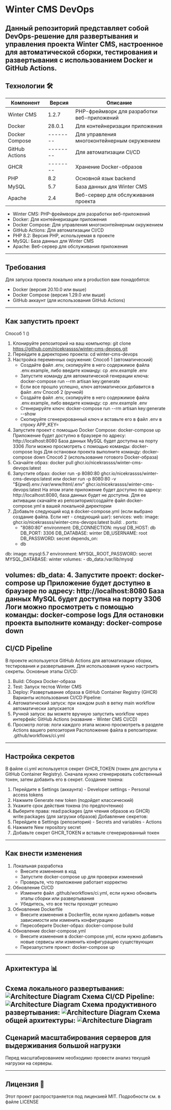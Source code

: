 # Winter CMS DevOps
Данный репозиторий представляет собой DevOps-решение для развертывания и управления проекта Winter CMS, настроенное для автоматической сборки, тестирования и развертывания с использованием Docker и GitHub Actions. 
---
## Технологии 🛠
| Компонент     | Версия | Описание                                    |
|---------------|--------|---------------------------------------------|
|Winter CMS     | 1.2.7  | PHP-фреймворк для разработки веб-приложений |
|Docker         | 28.0.1 | Для контейнеризации приложения              | 
|Docker Compose |--------| Для управления многоконтейнерным окружением |
|GitHub Actions |--------| Для автоматизации CI/CD                     |
|GHCR           |--------| Хранение Docker-образов                     |
|PHP            | 8.2    | Основной язык backend                       |
|MySQL          | 5.7    | База данных для Winter CMS                  |
|Apache         | 2.4    | Веб-сервер для обслуживания проекта         |

- Winter CMS: PHP-фреймворк для разработки веб-приложений
- Docker: Для контейнеризации приложения
- Docker Compose: Для управления многоконтейнерным окружением
- GitHub Actions: Для автоматизации CI/CD
- PHP 8.2: Версия PHP, используемая в проекте
- MySQL: База данных для Winter CMS
- Apache: Веб-сервер для обслуживания приложения
---
## Требования
Для запуска проекта локально или в production вам понадобятся:
- Docker (версия 20.10.0 или выше)
- Docker Compose (версия 1.29.0 или выше)
- GitHub аккаунт (для использования GitHub Actions)
---
## Как запустить проект
Способ 1 ()
1. Клонируйте репозиторий на ваш компьютер: git clone https://github.com/nicekrassss/winter-cms-devops.git
2. Перейдите в директорию проекта: cd winter-cms-devops
3. Настройка переменных окружения:
Способ 1 (автоматический)
    - Создайте файл .env, скопируйте в него содержимое файла .env.example, либо введите команду: cp .env.example .env
    - Запустите команду для автоматической генерации ключа: docker-compose run --rm artisan key:generate
    - Если все прошло успешно, ключ автоматически добавится в файл .env
Способ 2 (ручной)
    - Создайте файл .env, скопируйте в него содержимое файла .env.example, либо введите команду: cp .env.example .env
    - Сгенерируйте ключ: docker-compose run --rm artisan key:generate --show
    - Скопируйте сгенерированный ключ и вставьте его в файл .env в строку APP_KEY=
4. Запустите проект с помощью Docker Compose:
 docker-compose up
Приложение будет доступно в браузере по адресу: http://localhost:8080
База данных MySQL будет доступна на порту 3306
Логи можно просмотреть с помощью команды: docker-compose logs
Для остановки проекта выполните команду: docker-compose down
Способ 2 (использование готового Docker-образа)
1. Скачайте образ: docker pull ghcr.io/nicekrassss/winter-cms-devops:latest
2. Запустите образ: docker run -p 8080:80 ghcr.io/nicekrassss/winter-cms-devops:latest 
или 
docker run -p 8080:80 -v "${pwd}\.env:/var/www/html/.env" ghcr.io/nicekrassss/winter-cms-devops:latest
На этом этапе приложение будет доступно по адресу: http://localhost:8080, база данных будет не доступна. Для ее активации скачайте из репозитория/создайте файл docker-compose.yml в вашей локальной директории 
3. Добавьте следующий код в docker-compose.yml (если выбрано создание файла. Если нет - следующий шаг): 
services:
  web:
    image: ghcr.io/nicekrassss/winter-cms-devops:latest
    build: .
    ports:
      - "8080:80"
    environment:
      DB_CONNECTION: mysql
      DB_HOST: db
      DB_PORT: 3306
      DB_DATABASE: winter
      DB_USERNAME: root
      DB_PASSWORD: secret
    depends_on:
      - db

  db:
    image: mysql:5.7
    environment:
      MYSQL_ROOT_PASSWORD: secret
      MYSQL_DATABASE: winter
    volumes:
      - db_data:/var/lib/mysql

volumes:
  db_data:
4. Запустите проект: docker-compose up
Приложение будет доступно в браузере по адресу: http://localhost:8080
База данных MySQL будет доступна на порту 3306
Логи можно просмотреть с помощью команды: docker-compose logs
Для остановки проекта выполните команду: docker-compose down
---
## CI/CD Pipeline
В проекте используется GitHub Actions для автоматизации сборки, тестирования и развертывания. Для использования нужно настроить секреты. Основные этапы CI/CD:
1. Build: Сборка Docker-образа
2. Test: Запуск тестов Winter CMS
3. Deploy: Развертывание образа в GitHub Container Registry (GHCR)
Варианты использования CI/CD Pipeline:
1. Автоматический запуск: при каждом push в ветку main workflow автоматически запускается
2. Ручной запуск: вы можете вручную запустить workflow через интерфейс GitHub Actions (название - Winter CMS CI/CD)
3. Просмотр логов: логи каждого этапа можно просмотреть в разделе Actions вашего репозитория
Расположение файла в репозитории: .github/workflows/ci.yml
---
## Настройка секретов
В файле ci.yml используется секрет GHCR_TOKEN (токен для доступа к GitHub Container Registry). Сначала нужно сгенерировать собственный токен, затем добавить его в секрет.
Создание токена:
1. Перейдите в Settings (аккаунта) - Developer settings - Personal access tokens
2. Нажмите Generate new token (подойдет классический)
3. Укажите срок действия токена (по предпочтению)
4. Выберите права: 
    read:packages (для чтения образов из GHCR)
    write:packages (для загрузки образов)
Добавление секретов:
1. Перейдите в Settings (репозитория) - Secrets and variables - Actions
2. Нажмите New repository secret
3. Добавьте секрет GHCR_TOKEN и вставьте сгенерированный токен
---
## Как внести изменения
1. Локальная разработка
    - Внесите изменения в код
    - Запустите docker-compose up для проверки изменений
    - Проверьте, что приложение работает корректно
2. Обновление CI/CD
    - Измените файл .github/workflows/ci.yml, если нужно обновить этапы сборки или развертывания
    - Убедитесь, что все тесты проходят успешно
3. Обновление Dockerfile
    - Внесите изменения в Dockerfile, если нужно добавить новые зависимости или изменить конфигурацию
    - Пересоберите Docker-образ: docker-compose build
4. Обновление docker-compose.yml
    - Внесите изменения в docker-compose.yml, если нужно добавить новые сервисы или изменить конфигурацию существующих
    - Перезапустите проект: docker-compose up
---
## Архитектура 📊
Схема локального развертывания:
![Architecture Diagram](images/local.png)
Схема CI/CD Pipeline: 
![Architecture Diagram](images/ci_cd.png)
Схема продуктивного развертывания:
![Architecture Diagram](images/prod.png)
Схема общей архитектуры:
![Architecture Diagram](images/all.png)
---
## Сценарий масштабирования серверов для выдерживания большой нагрузки
Перед масштабированием необходимо провести анализ текущей нагрузки на серверы.

---
## Лицензия 📜
Этот проект распространяется под лицензией MIT. Подробности см. в файле LICENSE